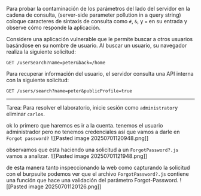 Para probar la contaminación de los parámetros del lado del servidor en la cadena de consulta, (server-side parameter pollution in a query string) coloque caracteres de sintaxis de consulta como `#`, `&`, y `=` en su entrada y observe cómo responde la aplicación.

Considere una aplicación vulnerable que le permite buscar a otros usuarios basándose en su nombre de usuario. Al buscar un usuario, su navegador realiza la siguiente solicitud:

`GET /userSearch?name=peter&back=/home`

Para recuperar información del usuario, el servidor consulta una API interna con la siguiente solicitud:

`GET /users/search?name=peter&publicProfile=true`

------------------------------------------------------
Tarea: Para resolver el laboratorio, inicie sesión como `administrator`y eliminar `carlos`.


ok lo primero que haremos es ir a la cuenta. tenemos el usuario administrador pero no tenemos credenciales así que vamos a darle en `Forgot password?` 
![[Pasted image 20250701120948.png]]

observamos que esta haciendo una solicitud a un `ForgotPassword?.js` vamos a analizar.
![[Pasted image 20250701121948.png]]

de esta manera tanto inspeccionando la web como capturando la solicitud con el burpsuite podemos ver que el archivo `ForgotPassword?.js` contiene una función que hace una validación del parámetro Forgot-Password. 
![[Pasted image 20250701120126.png]]

